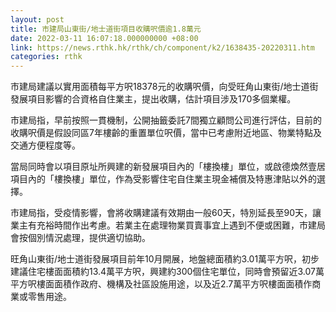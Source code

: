 ```yaml
---
layout: post
title: 市建局山東街/地士道街項目收購呎價逾1.8萬元
date: 2022-03-11 16:07:18.000000000 +08:00
link: https://news.rthk.hk/rthk/ch/component/k2/1638435-20220311.htm
categories: rthk
---
```


市建局建議以實用面積每平方呎18378元的收購呎價，向受旺角山東街/地士道街發展項目影響的合資格自住業主，提出收購，估計項目涉及170多個業權。

市建局指，早前按照一貫機制，公開抽籤委託7間獨立顧問公司進行評估，目前的收購呎價是假設同區7年樓齡的重置單位呎價，當中已考慮附近地區、物業特點及交通方便程度等。

當局同時會以項目原址所興建的新發展項目內的「樓換樓」單位，或啟德煥然壹居項目內的「樓換樓」單位，作為受影響住宅自住業主現金補償及特惠津貼以外的選擇。

市建局指，受疫情影響，會將收購建議有效期由一般60天，特別延長至90天，讓業主有充裕時間作出考慮。若業主在處理物業買賣事宜上遇到不便或困難，市建局會按個別情況處理，提供適切協助。

旺角山東街/地士道街發展項目前年10月開展，地盤總面積約3.01萬平方呎，初步建議住宅樓面面積約13.4萬平方呎，興建約300個住宅單位，同時會預留近3.07萬平方呎樓面面積作政府、機構及社區設施用途，以及近2.7萬平方呎樓面面積作商業或零售用途。
